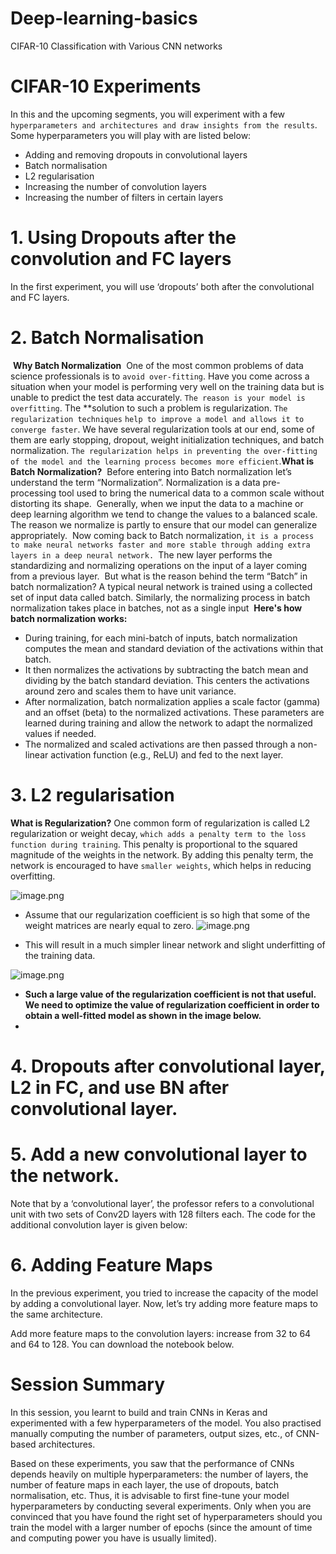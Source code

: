# Deep-learning-basics
CIFAR-10 Classification with Various CNN networks

# CIFAR-10 Experiments
In this and the upcoming segments, you will experiment with a few `hyperparameters and architectures and draw insights from the results`. Some hyperparameters you will play with are listed below:

- Adding and removing dropouts in convolutional layers
- Batch normalisation
- L2 regularisation
- Increasing the number of convolution layers
- Increasing the number of filters in certain layers

# 1. Using Dropouts after the convolution and FC layers

In the first experiment, you will use ‘dropouts’ both after the convolutional and FC layers.


# 2. Batch Normalisation
​
**Why Batch Normalization**
​
One of the most common problems of data science professionals is to `avoid over-fitting`. Have you come across a situation when your model is performing very well on the training data but is unable to predict the test data accurately. `The reason is your model is overfitting`. The **solution to such a problem is regularization.
​
`The regularization techniques` ``help to improve a model and allows it to converge faster``. We have several regularization tools at our end, some of them are early stopping, dropout, weight initialization techniques, and batch normalization. `The regularization helps in preventing the over-fitting of the model and the learning process becomes more efficient`.
​
**What is Batch Normalization?**
​
Before entering into Batch normalization let’s understand the term “Normalization”.
​
Normalization is a data pre-processing tool used to bring the numerical data to a common scale without distorting its shape.
​
Generally, when we input the data to a machine or deep learning algorithm we tend to change the values to a  balanced scale. The reason we normalize is partly to ensure that our model can generalize appropriately.
​
Now coming back to Batch normalization, `it is a process to make neural networks faster and more stable through adding extra layers in a deep neural network. `The new layer performs the standardizing and normalizing operations on the input of a layer coming from a previous layer.
​
But what is the reason behind the term “Batch” in batch normalization? A typical neural network is trained using a collected set of input data called batch. Similarly, the normalizing process in batch normalization takes place in batches, not as a single input
​
**Here's how batch normalization works:**
​
- During training, for each mini-batch of inputs, batch normalization computes the mean and standard deviation of the activations within that batch.
​
- It then normalizes the activations by subtracting the batch mean and dividing by the batch standard deviation. This centers the activations around zero and scales them to have unit variance.
​
- After normalization, batch normalization applies a scale factor (gamma) and an offset (beta) to the normalized activations. These parameters are learned during training and allow the network to adapt the normalized values if needed.
​
- The normalized and scaled activations are then passed through a non-linear activation function (e.g., ReLU) and fed to the next layer.


# 3. L2 regularisation

**What is Regularization?**
One common form of regularization is called L2 regularization or weight decay, `which adds a penalty term to the loss function during training`. This penalty is proportional to the squared magnitude of the weights in the network. By adding this penalty term, the network is encouraged to have `smaller weights`, which helps in reducing overfitting.

![image.png](attachment:62cbc067-613f-43fb-bf8a-f88ecd03e55a.png)

- Assume that our regularization coefficient is so high that some of the weight matrices are nearly equal to zero.
![image.png](attachment:f996dec0-e764-474c-9e66-a35d61f1a8c2.png)

- This will result in a much simpler linear network and slight underfitting of the training data.

![image.png](attachment:4c941878-8710-4d2b-93a3-29de11dfc4c7.png)

- **Such a large value of the regularization coefficient is not that useful. We need to optimize the value of regularization coefficient in order to obtain a well-fitted model as shown in the image below.**
- 

# 4. Dropouts after convolutional layer, L2 in FC, and use BN after convolutional layer.




# 5. Add a new convolutional layer to the network. 
Note that by a ‘convolutional layer’, the professor refers to a convolutional unit with two sets of Conv2D layers with 128 filters each. The code for the additional convolution layer is given below:


# 6. Adding Feature Maps

In the previous experiment, you tried to increase the capacity of the model by adding a convolutional layer. Now, let’s try adding more feature maps to the same architecture.

Add more feature maps to the convolution layers: increase from 32 to 64 and 64 to 128. You can download the notebook below.


# Session Summary

In this session, you learnt to build and train CNNs in Keras and experimented with a few hyperparameters of the model. You also practised manually computing the number of parameters, output sizes, etc., of CNN-based architectures.


Based on these experiments, you saw that the performance of CNNs depends heavily on multiple hyperparameters: the number of layers, the number of feature maps in each layer, the use of dropouts, batch normalisation, etc. Thus, it is advisable to first fine-tune your model hyperparameters by conducting several experiments. Only when you are convinced that you have found the right set of hyperparameters should you train the model with a larger number of epochs (since the amount of time and computing power you have is usually limited).

